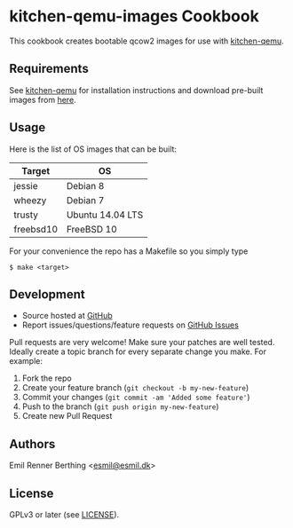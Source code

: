 kitchen-qemu-images Cookbook
============================

This cookbook creates bootable qcow2 images for use
with [kitchen-qemu][driver].


Requirements
------------

See [kitchen-qemu][driver] for installation instructions and
download pre-built images from [here][images].


Usage
-----

Here is the list of OS images that can be built:

| Target    | OS
|-----------|-------------------|
| jessie    | Debian 8          |
| wheezy    | Debian 7          |
| trusty    | Ubuntu 14.04 LTS  |
| freebsd10 | FreeBSD 10        |

For your convenience the repo has a Makefile so you simply type
```
$ make <target>
```

Development
-----------

* Source hosted at [GitHub][repo]
* Report issues/questions/feature requests on [GitHub Issues][issues]

Pull requests are very welcome! Make sure your patches are well tested.
Ideally create a topic branch for every separate change you make. For
example:

1. Fork the repo
2. Create your feature branch (`git checkout -b my-new-feature`)
3. Commit your changes (`git commit -am 'Added some feature'`)
4. Push to the branch (`git push origin my-new-feature`)
5. Create new Pull Request


Authors
-------
Emil Renner Berthing <<esmil@esmil.dk>>


License
-------
GPLv3 or later (see [LICENSE][license]).


[driver]:   https://github.com/esmil/kitchen-qemu
[images]:   http://esmil.dk/kitchen-qemu/
[repo]:     https://github.com/esmil/kitchen-qemu-images
[issues]:   https://github.com/esmil/kitchen-qemu-images/issues
[license]:  https://github.com/esmil/kitchen-qemu-images/blob/master/LICENSE
